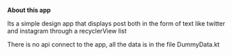 **About this app** <br>

Its a simple design app that displays post both in the form of text like
twitter and instagram through a recyclerView list 

There is no api connect to the app, all the data is in the file DummyData.kt 

